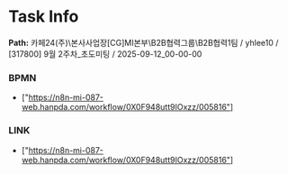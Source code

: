# Task Info

**Path:** 카페24(주)\본사사업장\[CG]MI본부\B2B협력그룹\B2B협력1팀 / yhlee10 / [317800] 9월 2주차_초도미팅 / 2025-09-12_00-00-00

### BPMN
- ["https://n8n-mi-087-web.hanpda.com/workflow/0X0F948utt9IOxzz/005816"]

### LINK
- ["https://n8n-mi-087-web.hanpda.com/workflow/0X0F948utt9IOxzz/005816"]

